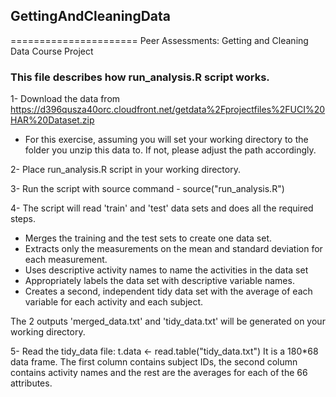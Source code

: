 ## GettingAndCleaningData
======================
Peer Assessments: Getting and Cleaning Data Course Project

### This file describes how run_analysis.R script works.

1-  Download the data from
https://d396qusza40orc.cloudfront.net/getdata%2Fprojectfiles%2FUCI%20HAR%20Dataset.zip
* For this exercise, assuming you will set your working directory to the folder you unzip this data to.
If not, please adjust the path accordingly.

2- Place run_analysis.R script in your working directory.

3- Run the script with source command - source("run_analysis.R")

4- The script will read 'train' and 'test' data sets and does all the required steps.
* Merges the training and the test sets to create one data set.
* Extracts only the measurements on the mean and standard deviation for each measurement. 
* Uses descriptive activity names to name the activities in the data set
* Appropriately labels the data set with descriptive variable names. 
* Creates a second, independent tidy data set with the average of each variable for each activity and each subject. 

The 2 outputs 'merged_data.txt' and 'tidy_data.txt' will be generated on your working directory.

5- Read the tidy_data file: t.data <- read.table("tidy_data.txt")
It is a 180*68 data frame. The first column contains subject IDs, the second column contains activity names and the rest are the averages for each of the 66 attributes.
